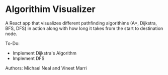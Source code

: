 # Algorithim Visualizer

A React app that visualizes different pathfinding algorithims (A*, Dijkstra, BFS, DFS) in action along with how long it takes from the start to destination node.

To-Do:
- Implement Dijkstra's Algorithm
- Implement DFS

Authors: Michael Neal and Vineet Marri 
